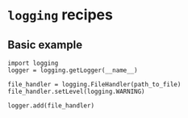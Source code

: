 # `logging` recipes

## Basic example

~~~~
import logging
logger = logging.getLogger(__name__)

file_handler = logging.FileHandler(path_to_file)
file_handler.setLevel(logging.WARNING)

logger.add(file_handler)
~~~~

